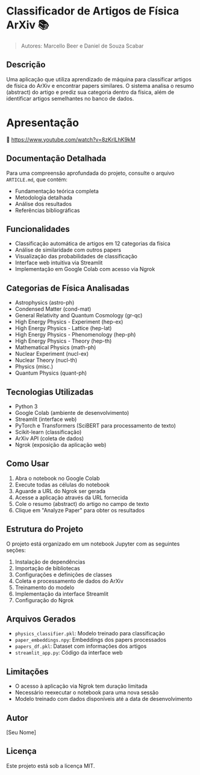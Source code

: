 # Classificador de Artigos de Física ArXiv 📚
> Autores: Marcello Beer e Daniel de Souza Scabar
## Descrição
Uma aplicação que utiliza aprendizado de máquina para classificar artigos de física do ArXiv e encontrar papers similares. O sistema analisa o resumo (abstract) do artigo e prediz sua categoria dentro da física, além de identificar artigos semelhantes no banco de dados.

# Apresentação
🎥 https://www.youtube.com/watch?v=8zKrlLhK9kM

## Documentação Detalhada
Para uma compreensão aprofundada do projeto, consulte o arquivo `ARTICLE.md`, que contém:
- Fundamentação teórica completa
- Metodologia detalhada
- Análise dos resultados
- Referências bibliográficas
  
## Funcionalidades
- Classificação automática de artigos em 12 categorias da física
- Análise de similaridade com outros papers
- Visualização das probabilidades de classificação
- Interface web intuitiva via Streamlit
- Implementação em Google Colab com acesso via Ngrok

## Categorias de Física Analisadas
- Astrophysics (astro-ph)
- Condensed Matter (cond-mat)
- General Relativity and Quantum Cosmology (gr-qc)
- High Energy Physics - Experiment (hep-ex)
- High Energy Physics - Lattice (hep-lat)
- High Energy Physics - Phenomenology (hep-ph)
- High Energy Physics - Theory (hep-th)
- Mathematical Physics (math-ph)
- Nuclear Experiment (nucl-ex)
- Nuclear Theory (nucl-th)
- Physics (misc.)
- Quantum Physics (quant-ph)

## Tecnologias Utilizadas
- Python 3
- Google Colab (ambiente de desenvolvimento)
- Streamlit (interface web)
- PyTorch e Transformers (SciBERT para processamento de texto)
- Scikit-learn (classificação)
- ArXiv API (coleta de dados)
- Ngrok (exposição da aplicação web)

## Como Usar
1. Abra o notebook no Google Colab
2. Execute todas as células do notebook
3. Aguarde a URL do Ngrok ser gerada
4. Acesse a aplicação através da URL fornecida
5. Cole o resumo (abstract) do artigo no campo de texto
6. Clique em "Analyze Paper" para obter os resultados

## Estrutura do Projeto
O projeto está organizado em um notebook Jupyter com as seguintes seções:
1. Instalação de dependências
2. Importação de bibliotecas
3. Configurações e definições de classes
4. Coleta e processamento de dados do ArXiv
5. Treinamento do modelo
6. Implementação da interface Streamlit
7. Configuração do Ngrok

## Arquivos Gerados
- `physics_classifier.pkl`: Modelo treinado para classificação
- `paper_embeddings.npy`: Embeddings dos papers processados
- `papers_df.pkl`: Dataset com informações dos artigos
- `streamlit_app.py`: Código da interface web

## Limitações
- O acesso à aplicação via Ngrok tem duração limitada
- Necessário reexecutar o notebook para uma nova sessão
- Modelo treinado com dados disponíveis até a data de desenvolvimento

## Autor
[Seu Nome]

## Licença
Este projeto está sob a licença MIT.
